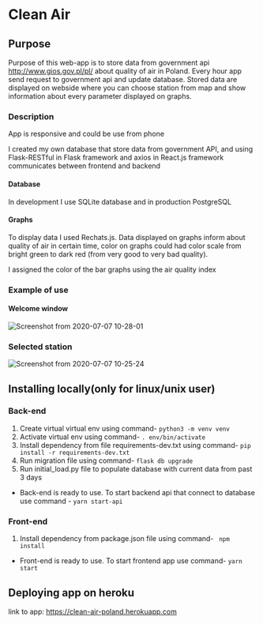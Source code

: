 # Clean Air
## Purpose
Purpose of this web-app is to store data from government api http://www.gios.gov.pl/pl/ about quality of air in Poland. Every hour app send request to government api and update database. Stored data are displayed on webside where you can choose station from map and show information about every parameter displayed on graphs.

### Description
App is responsive and could be use from phone

I created my own database that store data from government API, and using Flask-RESTful in Flask framework and axios in React.js framework
communicates between frontend and backend

#### Database
In development I use SQLite database and in production PostgreSQL

#### Graphs
To display data I used Rechats.js. 
Data displayed on graphs inform about quality of air in certain time, color on graphs could had color scale from bright green to dark red (from very good to very bad quality).

I assigned the color of the bar graphs using the air quality index   

### Example of use
#### Welcome window
![Screenshot from 2020-07-07 10-28-01](https://user-images.githubusercontent.com/62465226/86748187-9181e000-c03c-11ea-9433-83bfe9a2ac6b.png)

### Selected station
![Screenshot from 2020-07-07 10-25-24](https://user-images.githubusercontent.com/62465226/86747880-5b446080-c03c-11ea-8a10-73d8288a5885.png)
## Installing locally(only for linux/unix user)
### Back-end
1. Create virtual virtual env using command- ```python3 -m venv venv```
2. Activate virtual env using command- ```. env/bin/activate``` 
3. Install dependency from file requirements-dev.txt using command- ```pip install -r requirements-dev.txt``` 
4. Run migration file using command- ```flask db upgrade``` 
5. Run initial_load.py file to populate database with current data from past 3 days 
* Back-end is ready to use. To start backend api that connect to database use command - ```yarn start-api``` 

### Front-end

1. Install dependency from package.json file using command-  ``` npm install``` 
* Front-end is ready to use. To start frontend app use command- ```yarn start``` 

## Deploying app on heroku 
link to app: https://clean-air-poland.herokuapp.com 


